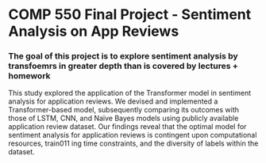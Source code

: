 # COMP 550 Final Project - Sentiment Analysis on App Reviews 
### The goal of this project is to explore sentiment analysis by transfoemrs in greater depth than is covered by lectures + homework

This study explored the application of the Transformer model in sentiment analysis for application reviews. We devised and implemented a Transformer-based model, subsequently comparing its outcomes with those of LSTM, CNN, and Naïve Bayes models using
publicly available application review dataset.
Our findings reveal that the optimal model for
sentiment analysis for application reviews is
contingent upon computational resources, train011 ing time constraints, and the diversity of labels
within the dataset.
